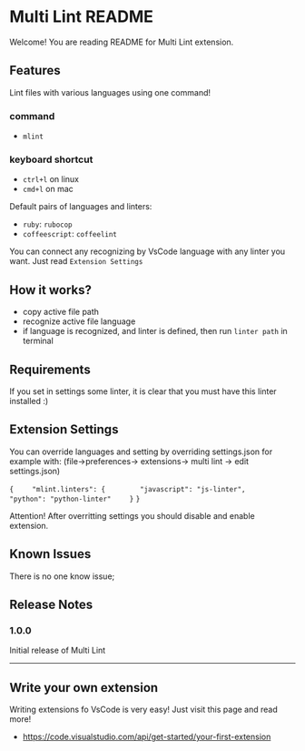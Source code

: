 # Multi Lint README

Welcome! You are reading README for Multi Lint extension.

## Features

Lint files with various languages using one command!

### command
* `mlint`

### keyboard shortcut
* `ctrl+l` on linux
* `cmd+l` on mac

Default pairs of languages and linters: 
* `ruby`: `rubocop` 
* `coffeescript`: `coffeelint`

You can connect any recognizing by VsCode language with any linter you want. 
Just read `Extension Settings` 

## How it works?
* copy active file path
* recognize active file language 
* if language is recognized, and linter is defined,
    then run `linter path` in terminal

## Requirements

If you set in settings some linter, it is clear that you must have this linter installed :)

## Extension Settings

You can override languages and setting by overriding settings.json for example with:
    (file->preferences-> extensions-> multi lint -> edit settings.json) 

`{`
`    "mlint.linters": {`
`        "javascript": "js-linter",`
`        "python": "python-linter"`
`    }`
`}`

Attention! After overritting settings you should disable and enable extension.

## Known Issues

There is no one know issue;

## Release Notes


### 1.0.0

Initial release of Multi Lint


-----------------------------------------------------------------------------------------------------------

## Write your own extension
Writing extensions fo VsCode is very easy!
Just visit this page and read more!
* https://code.visualstudio.com/api/get-started/your-first-extension

